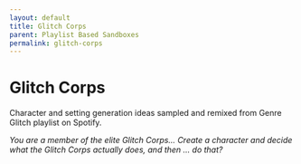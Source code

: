 ```yaml
---
layout: default
title: Glitch Corps
parent: Playlist Based Sandboxes
permalink: glitch-corps
---
```

# Glitch Corps

Character and setting generation ideas sampled and remixed from Genre Glitch playlist on Spotify.

*You are a member of the elite Glitch Corps…*
*Create a character and decide what the Glitch Corps actually does, and then … do that?*


